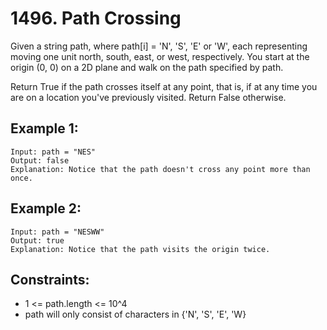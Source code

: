 # 1496. Path Crossing

Given a string path, where path[i] = 'N', 'S', 'E' or 'W', each representing moving one unit north, south, east, or west, respectively. You start at the origin (0, 0) on a 2D plane and walk on the path specified by path.

Return True if the path crosses itself at any point, that is, if at any time you are on a location you've previously visited. Return False otherwise.

## Example 1:

```
Input: path = "NES"
Output: false 
Explanation: Notice that the path doesn't cross any point more than once.
```

## Example 2:

```
Input: path = "NESWW"
Output: true
Explanation: Notice that the path visits the origin twice.
```

## Constraints:

* 1 <= path.length <= 10^4
* path will only consist of characters in {'N', 'S', 'E', 'W}